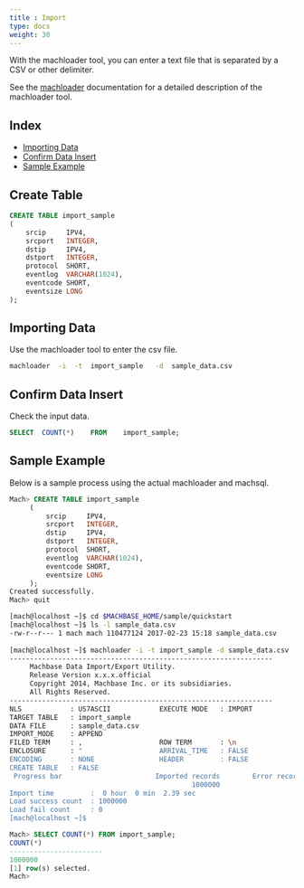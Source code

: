 ```yaml
---
title : Import
type: docs
weight: 30
---
```


With the machloader tool, you can enter a text file that is separated by a CSV or other delimiter.

See the [machloader](/dbms/tools/machloader) documentation for a detailed description of the machloader tool.

## Index

* [Importing Data](#importing-data)
* [Confirm Data Insert](#confirm-data-insert)
* [Sample Example](#sample-example)


## Create Table

```sql
CREATE TABLE import_sample
(
    srcip     IPV4,
    srcport   INTEGER,
    dstip     IPV4,
    dstport   INTEGER,
    protocol  SHORT,
    eventlog  VARCHAR(1024),
    eventcode SHORT,
    eventsize LONG
);
```


## Importing Data

Use the machloader tool to enter the csv file.

```bash
machloader  -i  -t  import_sample   -d  sample_data.csv
```


## Confirm Data Insert 

Check the input data.


``` sql
SELECT  COUNT(*)    FROM    import_sample;
```


## Sample Example

Below is a sample process using the actual machloader and machsql.

```sql
Mach> CREATE TABLE import_sample
     (
         srcip     IPV4,
         srcport   INTEGER,
         dstip     IPV4,
         dstport   INTEGER,
         protocol  SHORT,
         eventlog  VARCHAR(1024),
         eventcode SHORT,
         eventsize LONG
     );
Created successfully.
Mach> quit
```

```bash
[mach@localhost ~]$ cd $MACHBASE_HOME/sample/quickstart
[mach@localhost ~]$ ls -l sample_data.csv
-rw-r--r--- 1 mach mach 110477124 2017-02-23 15:18 sample_data.csv
 
[mach@localhost ~]$ machloader -i -t import_sample -d sample_data.csv
-----------------------------------------------------------------
     Machbase Data Import/Export Utility.
     Release Version x.x.x.official
     Copyright 2014, Machbase Inc. or its subsidiaries.
     All Rights Reserved.
-----------------------------------------------------------------
NLS            : US7ASCII            EXECUTE MODE   : IMPORT
TARGET TABLE   : import_sample
DATA FILE      : sample_data.csv
IMPORT_MODE    : APPEND
FILED TERM     : ,                   ROW TERM       : \n
ENCLOSURE      : "                   ARRIVAL_TIME   : FALSE
ENCODING       : NONE                HEADER         : FALSE
CREATE TABLE   : FALSE
 Progress bar                       Imported records        Error records
                                             1000000                    0
Import time         :  0 hour  0 min  2.39 sec
Load success count  : 1000000
Load fail count     : 0
[mach@localhost ~]$
```

```sql
Mach> SELECT COUNT(*) FROM import_sample;
COUNT(*)
-----------------------
1000000
[1] row(s) selected.
Mach>
```
